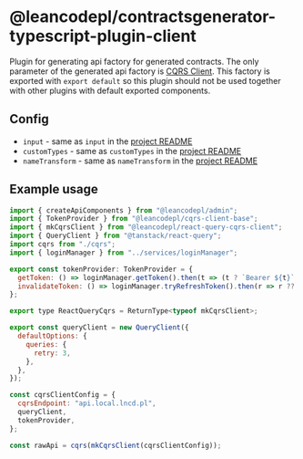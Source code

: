 # @leancodepl/contractsgenerator-typescript-plugin-client

Plugin for generating api factory for generated contracts. The only parameter of the generated api factory is
[CQRS Client](https://github.com/leancodepl/js_corelibrary/tree/main/packages/cqrs-clients). This factory is exported
with `export default` so this plugin should not be used together with other plugins with default exported components.

## Config

- `input` - same as `input` in the [project README](../../README.md#common-options)
- `customTypes` - same as `customTypes` in the [project README](../../README.md#common-options)
- `nameTransform` - same as `nameTransform` in the [project README](../../README.md#common-options)

## Example usage

```js
import { createApiComponents } from "@leancodepl/admin";
import { TokenProvider } from "@leancodepl/cqrs-client-base";
import { mkCqrsClient } from "@leancodepl/react-query-cqrs-client";
import { QueryClient } from "@tanstack/react-query";
import cqrs from "./cqrs";
import { loginManager } from "../services/loginManager";

export const tokenProvider: TokenProvider = {
  getToken: () => loginManager.getToken().then(t => (t ? `Bearer ${t}` : undefined)),
  invalidateToken: () => loginManager.tryRefreshToken().then(r => r ?? false),
};

export type ReactQueryCqrs = ReturnType<typeof mkCqrsClient>;

export const queryClient = new QueryClient({
  defaultOptions: {
    queries: {
      retry: 3,
    },
  },
});

const cqrsClientConfig = {
  cqrsEndpoint: "api.local.lncd.pl",
  queryClient,
  tokenProvider,
};

const rawApi = cqrs(mkCqrsClient(cqrsClientConfig));
```
